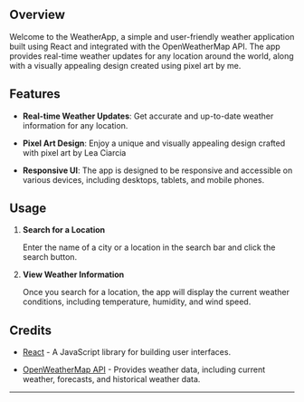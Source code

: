 ## Overview

Welcome to the WeatherApp, a simple and user-friendly weather application built using React and integrated with the OpenWeatherMap API. The app provides real-time weather updates for any location around the world, along with a visually appealing design created using pixel art by me.

## Features

- **Real-time Weather Updates**: Get accurate and up-to-date weather information for any location.

- **Pixel Art Design**: Enjoy a unique and visually appealing design crafted with pixel art by Lea Ciarcia

- **Responsive UI**: The app is designed to be responsive and accessible on various devices, including desktops, tablets, and mobile phones.

## Usage

1. **Search for a Location**

   Enter the name of a city or a location in the search bar and click the search button.

2. **View Weather Information**

   Once you search for a location, the app will display the current weather conditions, including temperature, humidity, and wind speed.

## Credits

- [React](https://reactjs.org/) - A JavaScript library for building user interfaces.

- [OpenWeatherMap API](https://openweathermap.org/api) - Provides weather data, including current weather, forecasts, and historical weather data.

---
